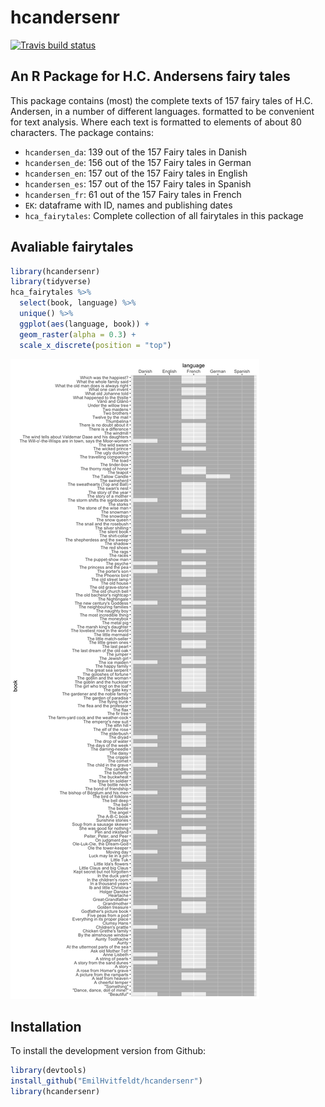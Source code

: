 
# hcandersenr

[![Travis build
status](https://travis-ci.org/EmilHvitfeldt/hcandersenr.svg?branch=master)](https://travis-ci.org/EmilHvitfeldt/hcandersenr)

## An R Package for H.C. Andersens fairy tales

This package contains (most) the complete texts of 157 fairy tales of
H.C. Andersen, in a number of different languages. formatted to be
convenient for text analysis. Where each text is formatted to elements
of about 80 characters. The package contains:

  - `hcandersen_da`: 139 out of the 157 Fairy tales in Danish
  - `hcandersen_de`: 156 out of the 157 Fairy tales in German
  - `hcandersen_en`: 157 out of the 157 Fairy tales in English
  - `hcandersen_es`: 157 out of the 157 Fairy tales in Spanish
  - `hcandersen_fr`: 61 out of the 157 Fairy tales in French
  - `EK`: dataframe with ID, names and publishing dates
  - `hca_fairytales`: Complete collection of all fairytales in this
    package

## Avaliable fairytales

``` r
library(hcandersenr)
library(tidyverse)
hca_fairytales %>% 
  select(book, language) %>% 
  unique() %>% 
  ggplot(aes(language, book)) + 
  geom_raster(alpha = 0.3) +
  scale_x_discrete(position = "top")
```

![](man/figures/README-unnamed-chunk-2-1.png)<!-- -->

## Installation

To install the development version from Github:

``` r
library(devtools)
install_github("EmilHvitfeldt/hcandersenr")
library(hcandersenr)
```
